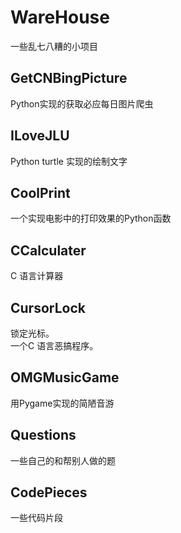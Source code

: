 # WareHouse

一些乱七八糟的小项目  

## GetCNBingPicture

Python实现的获取必应每日图片爬虫  

## ILoveJLU

Python turtle 实现的绘制文字

## CoolPrint

一个实现电影中的打印效果的Python函数  

## CCalculater

C 语言计算器  

## CursorLock

锁定光标。  
一个C 语言恶搞程序。  

## OMGMusicGame

用Pygame实现的简陋音游  

## Questions

一些自己的和帮别人做的题

## CodePieces

一些代码片段
